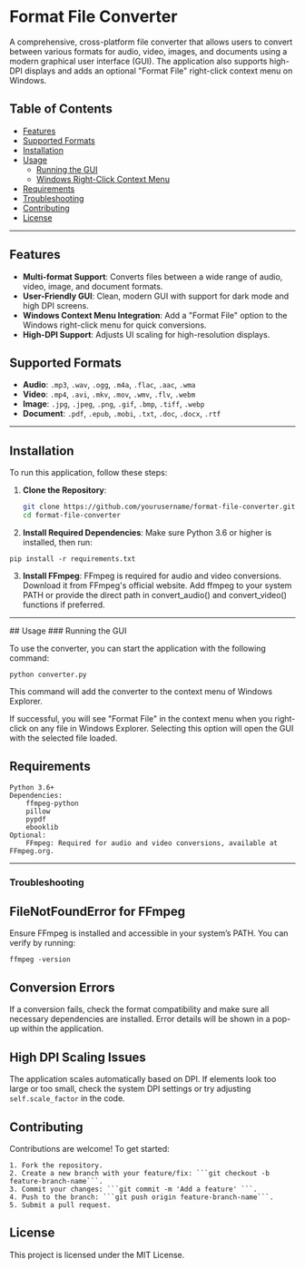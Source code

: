 # Format File Converter

A comprehensive, cross-platform file converter that allows users to convert between various formats for audio, video, images, and documents using a modern graphical user interface (GUI). The application also supports high-DPI displays and adds an optional "Format File" right-click context menu on Windows.

## Table of Contents

- [Features](#features)
- [Supported Formats](#supported-formats)
- [Installation](#installation)
- [Usage](#usage)
  - [Running the GUI](#running-the-gui)
  - [Windows Right-Click Context Menu](#windows-right-click-context-menu)
- [Requirements](#requirements)
- [Troubleshooting](#troubleshooting)
- [Contributing](#contributing)
- [License](#license)

---

## Features

- **Multi-format Support**: Converts files between a wide range of audio, video, image, and document formats.
- **User-Friendly GUI**: Clean, modern GUI with support for dark mode and high DPI screens.
- **Windows Context Menu Integration**: Add a "Format File" option to the Windows right-click menu for quick conversions.
- **High-DPI Support**: Adjusts UI scaling for high-resolution displays.

## Supported Formats

- **Audio**: `.mp3`, `.wav`, `.ogg`, `.m4a`, `.flac`, `.aac`, `.wma`
- **Video**: `.mp4`, `.avi`, `.mkv`, `.mov`, `.wmv`, `.flv`, `.webm`
- **Image**: `.jpg`, `.jpeg`, `.png`, `.gif`, `.bmp`, `.tiff`, `.webp`
- **Document**: `.pdf`, `.epub`, `.mobi`, `.txt`, `.doc`, `.docx`, `.rtf`

---

## Installation

To run this application, follow these steps:

1. **Clone the Repository**:
   ```bash
   git clone https://github.com/yourusername/format-file-converter.git
   cd format-file-converter

2. **Install Required Dependencies**: Make sure Python 3.6 or higher is installed, then run:

```pip install -r requirements.txt```

3. **Install FFmpeg**: FFmpeg is required for audio and video conversions.
        Download it from FFmpeg's official website.
        Add ffmpeg to your system PATH or provide the direct path in convert_audio() and convert_video() functions if preferred.
<hr>
## Usage
### Running the GUI

To use the converter, you can start the application with the following command:

```python converter.py```

This command will add the converter to the context menu of Windows Explorer.

If successful, you will see "Format File" in the context menu when you right-click on any file in Windows Explorer. Selecting this option will open the GUI with the selected file loaded.

## Requirements

    Python 3.6+
    Dependencies:
        ffmpeg-python
        pillow
        pypdf
        ebooklib
    Optional:
        FFmpeg: Required for audio and video conversions, available at FFmpeg.org.

<hr>

### Troubleshooting

## FileNotFoundError for FFmpeg

Ensure FFmpeg is installed and accessible in your system’s PATH. You can verify by running:

```ffmpeg -version```

## Conversion Errors

If a conversion fails, check the format compatibility and make sure all necessary dependencies are installed. Error details will be shown in a pop-up within the application.

## High DPI Scaling Issues

The application scales automatically based on DPI. If elements look too large or too small, check the system DPI settings or try adjusting ```self.scale_factor``` in the code.

## Contributing

Contributions are welcome! To get started:

    1. Fork the repository.
    2. Create a new branch with your feature/fix: ```git checkout -b feature-branch-name```.
    3. Commit your changes: ```git commit -m 'Add a feature' ```.
    4. Push to the branch: ```git push origin feature-branch-name```.
    5. Submit a pull request.

## License

This project is licensed under the MIT License.
